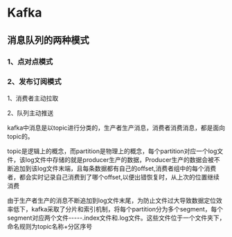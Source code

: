 # Kafka

## 消息队列的两种模式

### 1、点对点模式

### 2、发布订阅模式

1、消费者主动拉取

2、队列主动推送

kafka中消息是以topic进行分类的，生产者生产消息，消费者消费消息，都是面向topic的。

topic是逻辑上的概念，而partition是物理上的概念，每个partition对应一个log文件，该log文件中存储的就是producer生产的数据，Producer生产的数据会被不断追加到该log文件末端，且每条数据都有自己的offset,消费者组中的每个消费者，都会实时记录自己消费到了哪个offset,以便出错恢复时，从上次的位置继续消费

由于生产者生产的消息不断追加到log文件末尾，为防止文件过大导致数据定位效率低下，kafka采取了分片和索引机制，将每个partition分为多个segment，每个segment对应两个文件-----.index文件和.log文件。这些文件位于一个文件夹下，命名规则为topic名称+分区序号



